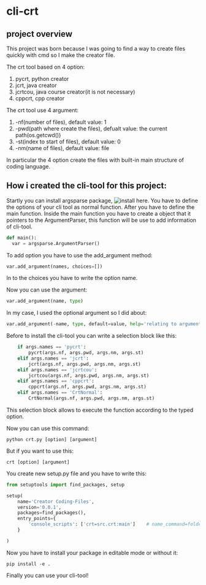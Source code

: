# cli-crt


## project overview
This project was born because I was going to find a way to create files quickly with cmd so I make the creator file.

The crt tool based on 4 option:
1) pycrt, python creator
2) jcrt, java creator
3) jcrtcou, java course creator(it is not necessary)
4) cppcrt, cpp creator

The crt tool use 4 argument:
1) -nf(number of files), default value: 1
2) -pwd(path where create the files), defualt value: the current path(os.getcwd())
3) -st(index to start of files), default value: 0
4) -nm(name of files), default value: file

In particular the 4 option create the files with built-in main structure of coding language. 

## How i created the cli-tool for this project:

Startly you can install argsparse package, ![install here](https://pypi.org/project/argparse/). You have to define the options of your cli tool as normal function. 
After you have to define the main function. Inside the main function you have to create a object that it pointers to the ArgumentParser, this function will be use to add information of cli-tool.
```py
def main():
  var = argsparse.ArgumentParser()
```
To add option you have to use the add_argument method:

```py
var.add_argument(names, choices=[])
```
In to the choices you have to write the option name.

Now you can use the argument:
```py
var.add_argument(name, type)
```

In my case, I used the optional argument so I did about:

```py
var.add_argument(-name, type, default=value, help='relating to argument')
```

Before to install the cli-tool you can write a selection block like this:
```py
    if args.names == 'pycrt':
        pycrt(args.nf, args.pwd, args.nm, args.st)
    elif args.names == 'jcrt':
        jcrt(args.nf, args.pwd, args.nm, args.st)
    elif args.names == 'jcrtcou':
        jcrtcou(args.nf, args.pwd, args.nm, args.st)
    elif args.names == 'cppcrt':
        cppcrt(args.nf, args.pwd, args.nm, args.st)
    elif args.names == 'CrtNormal':
        CrtNormal(args.nf, args.pwd, args.nm, args.st)
```
This selection block allows to execute the function according to the typed option.

Now you can use this command:

```
python crt.py [option] [argument]
```

But if you want to use this:

```
crt [option] [argument]
```

You create new setup.py file and you have to write this:
```py
from setuptools import find_packages, setup

setup(
    name='Creator Coding-Files',
    version='0.0.1',
    packages=find_packages(),
    entry_points={
        'console_scripts': ['crt=src.crt:main']    # name_command=folder.name_file:name_main_function
    }

)
```

Now you have to install your package in editable mode or without it:

```
pip install -e .
```

Finally you can use your cli-tool!
